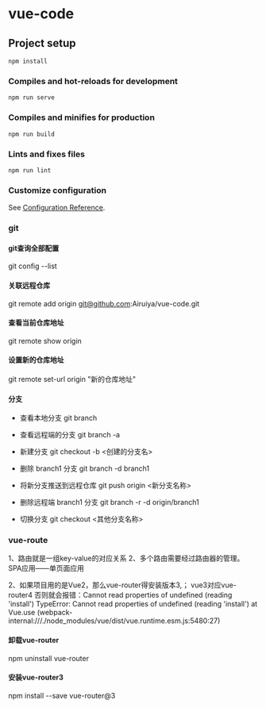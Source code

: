 # vue-code

## Project setup
```
npm install
```

### Compiles and hot-reloads for development
```
npm run serve
```

### Compiles and minifies for production
```
npm run build
```

### Lints and fixes files
```
npm run lint
```

### Customize configuration
See [Configuration Reference](https://cli.vuejs.org/config/).

### git 
#### git查询全部配置
git config --list

#### 关联远程仓库
git remote add origin git@github.com:Airuiya/vue-code.git

#### 查看当前仓库地址
git remote show origin

#### 设置新的仓库地址
git remote set-url origin "新的仓库地址"

#### 分支
- 查看本地分支
git branch

- 查看远程端的分支
git branch -a

- 新建分支 
git checkout -b <创建的分支名>

- 删除  branch1  分支
git branch -d branch1

- 将新分支推送到远程仓库
git push origin <新分支名称>

- 删除远程端 branch1 分支 
git branch -r -d origin/branch1

- 切换分支
git checkout <其他分支名称>

### vue-route
1、路由就是一组key-value的对应关系 2、多个路由需要经过路由器的管理。
SPA应用——单页面应用

2、如果项目用的是Vue2，那么vue-router得安装版本3,；
   vue3对应vue-router4
否则就会报错：Cannot read properties of undefined (reading 'install')
TypeError: Cannot read properties of undefined (reading 'install')
    at Vue.use (webpack-internal:///./node_modules/vue/dist/vue.runtime.esm.js:5480:27)

#### 卸载vue-router 
npm uninstall vue-router

#### 安装vue-router3
npm install --save vue-router@3